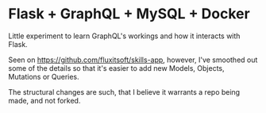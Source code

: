 # Flask + GraphQL + MySQL + Docker

Little experiment to learn GraphQL's workings and how it interacts with Flask.

Seen on https://github.com/fluxitsoft/skills-app, however, I've smoothed out some of the details so that it's easier to add new Models, Objects, Mutations or Queries.

The structural changes are such, that I believe it warrants a repo being made, and not forked.
